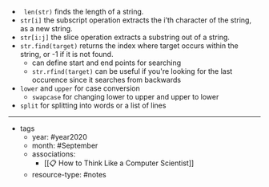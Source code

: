 
- ` len(str)` finds the length of a string.
- `str[i]` the subscript operation extracts the i’th character of the string, as a new string.
- `str[i:j]` the slice operation extracts a substring out of a string.
- `str.find(target)` returns the index where target occurs within the string, or -1 if it is not found.
	- can define start and end points for searching
	- `str.rfind(target)` can be useful if you're looking for the last occurence since it searches from backwards
- `lower` and `upper` for case conversion
	- `swapcase` for changing lower to upper and upper to lower
- `split` for splitting into words or a list of lines


---

- tags
	- year: #year2020 
	- month: #September 
	- associations: 
		- [[📋 How to Think Like a Computer Scientist]]
	- resource-type: #notes 

